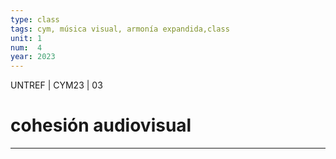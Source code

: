 ```yaml
---
type: class
tags: cym, música visual, armonía expandida,class
unit: 1
num:  4
year: 2023
---
```


<!-- slide bg="#010100" -->
UNTREF | CYM23 | 03
# cohesión audiovisual
---
